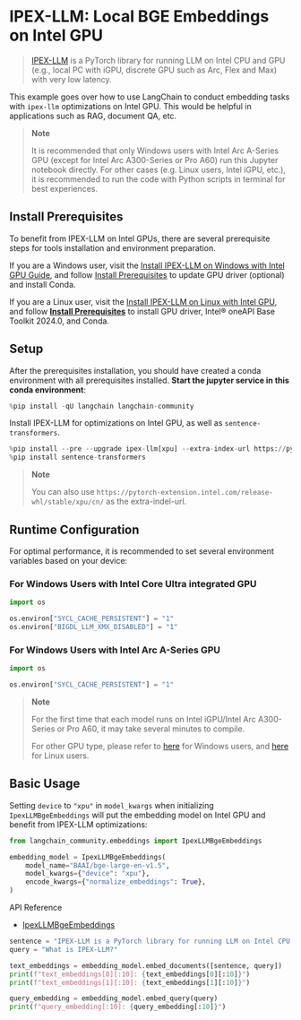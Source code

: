 # IPEX-LLM: Local BGE Embeddings on Intel GPU

> [IPEX-LLM](https://github.com/intel-analytics/ipex-llm) is a PyTorch library for running LLM on Intel CPU and GPU (e.g., local PC with iGPU, discrete GPU such as Arc, Flex and Max) with very low latency.

This example goes over how to use LangChain to conduct embedding tasks with `ipex-llm` optimizations on Intel GPU. This would be helpful in applications such as RAG, document QA, etc.

> **Note**
>
> It is recommended that only Windows users with Intel Arc A-Series GPU (except for Intel Arc A300-Series or Pro A60) run this Jupyter notebook directly. For other cases (e.g. Linux users, Intel iGPU, etc.), it is recommended to run the code with Python scripts in terminal for best experiences.

## Install Prerequisites
To benefit from IPEX-LLM on Intel GPUs, there are several prerequisite steps for tools installation and environment preparation.

If you are a Windows user, visit the [Install IPEX-LLM on Windows with Intel GPU Guide](https://github.com/intel-analytics/ipex-llm/blob/main/docs/mddocs/Quickstart/install_windows_gpu.md), and follow [Install Prerequisites](https://github.com/intel-analytics/ipex-llm/blob/main/docs/mddocs/Quickstart/install_windows_gpu.md#install-prerequisites) to update GPU driver (optional) and install Conda.

If you are a Linux user, visit the [Install IPEX-LLM on Linux with Intel GPU](https://github.com/intel-analytics/ipex-llm/blob/main/docs/mddocs/Quickstart/install_linux_gpu.md), and follow [**Install Prerequisites**](https://github.com/intel-analytics/ipex-llm/blob/main/docs/mddocs/Quickstart/install_linux_gpu.md#install-prerequisites) to install GPU driver, Intel® oneAPI Base Toolkit 2024.0, and Conda.

## Setup

After the prerequisites installation, you should have created a conda environment with all prerequisites installed. **Start the jupyter service in this conda environment**:


```python
%pip install -qU langchain langchain-community
```

Install IPEX-LLM for optimizations on Intel GPU, as well as `sentence-transformers`.


```python
%pip install --pre --upgrade ipex-llm[xpu] --extra-index-url https://pytorch-extension.intel.com/release-whl/stable/xpu/us/
%pip install sentence-transformers
```

> **Note**
>
> You can also use `https://pytorch-extension.intel.com/release-whl/stable/xpu/cn/` as the extra-indel-url.

## Runtime Configuration

For optimal performance, it is recommended to set several environment variables based on your device:

### For Windows Users with Intel Core Ultra integrated GPU


```python
import os

os.environ["SYCL_CACHE_PERSISTENT"] = "1"
os.environ["BIGDL_LLM_XMX_DISABLED"] = "1"
```

### For Windows Users with Intel Arc A-Series GPU


```python
import os

os.environ["SYCL_CACHE_PERSISTENT"] = "1"
```

> **Note**
>
> For the first time that each model runs on Intel iGPU/Intel Arc A300-Series or Pro A60, it may take several minutes to compile.
>
> For other GPU type, please refer to [here](https://github.com/intel-analytics/ipex-llm/blob/main/docs/mddocs/Overview/install_gpu.md#runtime-configuration) for Windows users, and  [here](https://github.com/intel-analytics/ipex-llm/blob/main/docs/mddocs/Overview/install_gpu.md#runtime-configuration-1) for Linux users.


## Basic Usage

Setting `device` to `"xpu"` in `model_kwargs` when initializing `IpexLLMBgeEmbeddings` will put the embedding model on Intel GPU and benefit from IPEX-LLM optimizations:


```python
from langchain_community.embeddings import IpexLLMBgeEmbeddings

embedding_model = IpexLLMBgeEmbeddings(
    model_name="BAAI/bge-large-en-v1.5",
    model_kwargs={"device": "xpu"},
    encode_kwargs={"normalize_embeddings": True},
)
```

API Reference
- [IpexLLMBgeEmbeddings](https://python.langchain.com/api_reference/community/embeddings/langchain_community.embeddings.ipex_llm.IpexLLMBgeEmbeddings.html)


```python
sentence = "IPEX-LLM is a PyTorch library for running LLM on Intel CPU and GPU (e.g., local PC with iGPU, discrete GPU such as Arc, Flex and Max) with very low latency."
query = "What is IPEX-LLM?"

text_embeddings = embedding_model.embed_documents([sentence, query])
print(f"text_embeddings[0][:10]: {text_embeddings[0][:10]}")
print(f"text_embeddings[1][:10]: {text_embeddings[1][:10]}")

query_embedding = embedding_model.embed_query(query)
print(f"query_embedding[:10]: {query_embedding[:10]}")
```
